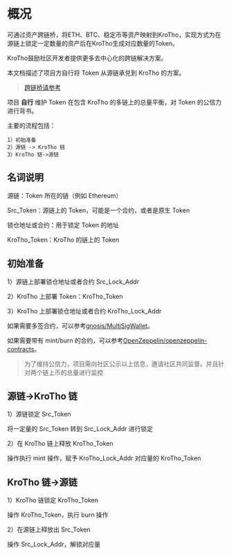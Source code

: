 # 概况

可通过资产跨链桥，将ETH、BTC、稳定币等资产映射到KroTho，实现方式为在源链上锁定一定数量的资产后在KroTho生成对应数量的Token。

KroTho鼓励社区开发者提供更多去中心化的跨链解决方案。

本文档描述了项目方自行将 Token 从源链承兑到 KroTho 的方案。

> [跨链桥请参考](./ktobridge.md)

项目 **自行** 维护 Token 在包含 KroTho 的多链上的总量平衡，对 Token 的公信力进行背书。

主要的流程包括：

```
1）初始准备
2）源链 -> KroTho 链
3）KroTho 链->源链
```

## 名词说明

源链：Token 所在的链（例如 Ethereum）

Src_Token：源链上的 Token，可能是一个合约，或者是原生 Token

锁仓地址或合约：用于锁定 Token 的地址

KroTho_Token：KroTho 的链上的 Token

## 初始准备

1）源链上部署锁仓地址或者合约 Src_Lock_Addr

2）KroTho 上部署 Token：KroTho_Token

3）KroTho 上部署锁仓地址或者合约 KroTho_Lock_Addr

如果需要多签合约，可以参考[gnosis/MultiSigWallet](https://github.com/gnosis/MultiSigWallet)。

如果需要带有 mint/burn 的合约，可以参考[OpenZeppelin/openzeppelin-contracts](https://github.com/OpenZeppelin/openzeppelin-contracts/tree/master/contracts/token/ERC20)。

> 为了维持公信力，项目需向社区公示以上信息，邀请社区共同监督。并且针对两个链上币的总量进行监控

## 源链->KroTho 链

1）源链锁定 Src_Token

将一定量的 Src_Token 转到 Src_Lock_Addr 进行锁定

2）在 KroTho 链上释放 KroTho_Token

操作执行 mint 操作，赋予 KroTho_Lock_Addr 对应量的 KroTho_Token

## KroTho 链->源链

1）KroTho 链锁定 KroTho_Token

操作 KroTho_Token，执行 burn 操作

2）在源链上释放出 Src_Token

操作 Src_Lock_Addr，解锁对应量
